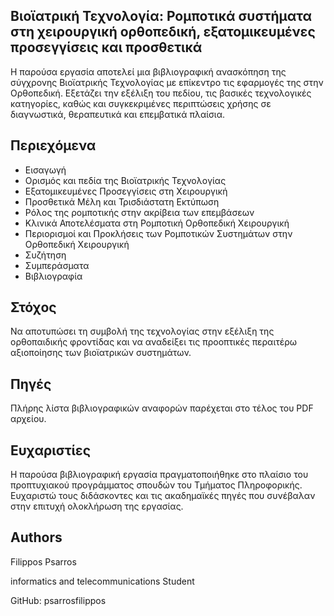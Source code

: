 
## Βιοϊατρική Τεχνολογία: Ρομποτικά συστήματα στη χειρουργική ορθοπεδική, εξατομικευμένες προσεγγίσεις και προσθετικά

Η παρούσα εργασία αποτελεί μια βιβλιογραφική ανασκόπηση της σύγχρονης Βιοϊατρικής Τεχνολογίας με επίκεντρο τις εφαρμογές της στην Ορθοπεδική. Εξετάζει την εξέλιξη του πεδίου, τις βασικές τεχνολογικές κατηγορίες, καθώς και συγκεκριμένες περιπτώσεις χρήσης σε διαγνωστικά, θεραπευτικά και επεμβατικά πλαίσια.
## Περιεχόμενα

- Εισαγωγή
- Ορισμός και πεδία της Βιοϊατρικής Τεχνολογίας
- Εξατομικευμένες Προσεγγίσεις στη Χειρουργική
- Προσθετικά Μέλη και Τρισδιάστατη Εκτύπωση
- Ρόλος της ρομποτικής στην ακρίβεια των επεμβάσεων
- Κλινικά Αποτελέσματα στη Ρομποτική Ορθοπεδική Χειρουργική
- Περιορισμοί και Προκλήσεις των Ρομποτικών Συστημάτων στην Ορθοπεδική Χειρουργική
- Συζήτηση
- Συμπεράσματα
- Βιβλιογραφία
## Στόχος

Να αποτυπώσει τη συμβολή της τεχνολογίας στην εξέλιξη της ορθοπαιδικής φροντίδας και να αναδείξει τις προοπτικές περαιτέρω αξιοποίησης των βιοϊατρικών συστημάτων.
## Πηγές

Πλήρης λίστα βιβλιογραφικών αναφορών παρέχεται στο τέλος του PDF αρχείου.

## Ευχαριστίες

Η παρούσα βιβλιογραφική εργασία πραγματοποιήθηκε στο πλαίσιο του προπτυχιακού προγράμματος σπουδών του Τμήματος Πληροφορικής. Ευχαριστώ τους διδάσκοντες και τις ακαδημαϊκές πηγές που συνέβαλαν στην επιτυχή ολοκλήρωση της εργασίας.

## Authors

Filippos Psarros

informatics and telecommunications Student

GitHub: psarrosfilippos